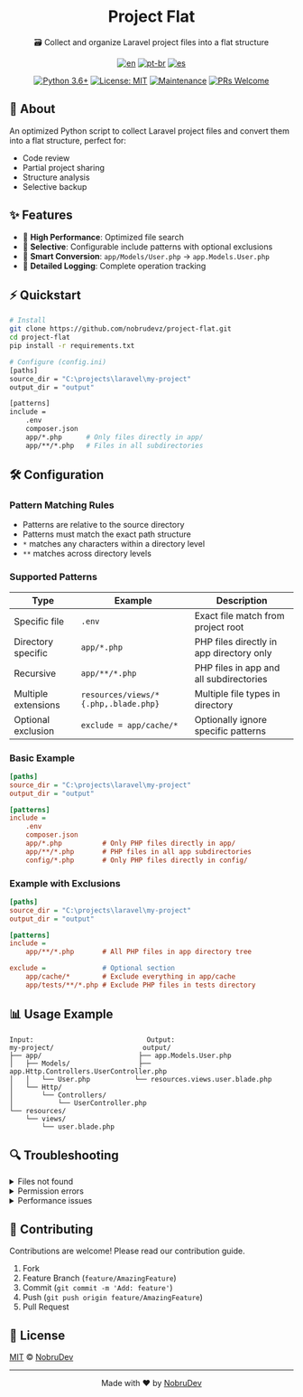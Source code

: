 <!-- markdownlint-disable MD033 -->
<!-- markdownlint-disable MD041 -->
<div align="center">

# Project Flat

🗃️ Collect and organize Laravel project files into a flat structure

[![en](https://img.shields.io/badge/lang-en-red.svg)](./README.md)
[![pt-br](https://img.shields.io/badge/lang-pt--br-green.svg)](./README.pt-br.md)
[![es](https://img.shields.io/badge/lang-es-yellow.svg)](./README.es.md)

[![Python 3.6+](https://img.shields.io/badge/python-3.6+-blue.svg)](https://www.python.org/downloads/)
[![License: MIT](https://img.shields.io/badge/License-MIT-yellow.svg)](https://opensource.org/licenses/MIT)
[![Maintenance](https://img.shields.io/badge/Maintained%3F-yes-green.svg)](https://github.com/nobrudevz/project-flat/graphs/commit-activity)
[![PRs Welcome](https://img.shields.io/badge/PRs-welcome-brightgreen.svg?style=flat-square)](http://makeapullrequest.com)

</div>

## 📖 About

An optimized Python script to collect Laravel project files and convert them into a flat structure, perfect for:

- Code review
- Partial project sharing
- Structure analysis
- Selective backup

## ✨ Features

- 🚀 **High Performance**: Optimized file search
- 🎯 **Selective**: Configurable include patterns with optional exclusions
- 🔄 **Smart Conversion**: `app/Models/User.php` → `app.Models.User.php`
- 📝 **Detailed Logging**: Complete operation tracking

## ⚡ Quickstart

```bash
# Install
git clone https://github.com/nobrudevz/project-flat.git
cd project-flat
pip install -r requirements.txt

# Configure (config.ini)
[paths]
source_dir = "C:\projects\laravel\my-project"
output_dir = "output"

[patterns]
include =
    .env
    composer.json
    app/*.php      # Only files directly in app/
    app/**/*.php   # Files in all subdirectories
```

## 🛠️ Configuration

### Pattern Matching Rules

- Patterns are relative to the source directory
- Patterns must match the exact path structure
- `*` matches any characters within a directory level
- `**` matches across directory levels

### Supported Patterns

| Type | Example | Description |
|------|---------|-------------|
| Specific file | `.env` | Exact file match from project root |
| Directory specific | `app/*.php` | PHP files directly in app directory only |
| Recursive | `app/**/*.php` | PHP files in app and all subdirectories |
| Multiple extensions | `resources/views/*{.php,.blade.php}` | Multiple file types in directory |
| Optional exclusion | `exclude = app/cache/*` | Optionally ignore specific patterns |

### Basic Example

```ini
[paths]
source_dir = "C:\projects\laravel\my-project"
output_dir = "output"

[patterns]
include =
    .env
    composer.json
    app/*.php          # Only PHP files directly in app/
    app/**/*.php       # PHP files in all app subdirectories
    config/*.php       # Only PHP files directly in config/
```

### Example with Exclusions

```ini
[paths]
source_dir = "C:\projects\laravel\my-project"
output_dir = "output"

[patterns]
include =
    app/**/*.php       # All PHP files in app directory tree

exclude =              # Optional section
    app/cache/*        # Exclude everything in app/cache
    app/tests/**/*.php # Exclude PHP files in tests directory
```

## 📊 Usage Example

```text
Input:                            Output:
my-project/                      output/
├── app/                        ├── app.Models.User.php
│   ├── Models/                 ├── app.Http.Controllers.UserController.php
│   │   └── User.php           └── resources.views.user.blade.php
│   └── Http/
│       └── Controllers/
│           └── UserController.php
└── resources/
    └── views/
        └── user.blade.php
```

## 🔍 Troubleshooting

<details>
<summary>Files not found</summary>

- Check if patterns exactly match your directory structure
- Confirm paths are relative to source directory
- Review logs to see which files were evaluated

</details>

<details>
<summary>Permission errors</summary>

- Check source directory permissions
- Confirm output directory access
- Run with proper privileges

</details>

<details>
<summary>Performance issues</summary>

- Use specific patterns instead of broad ones
- Avoid deep recursion when possible
- Be explicit about which files you need

</details>

## 👥 Contributing

Contributions are welcome! Please read our contribution guide.

1. Fork
2. Feature Branch (`feature/AmazingFeature`)
3. Commit (`git commit -m 'Add: feature'`)
4. Push (`git push origin feature/AmazingFeature`)
5. Pull Request

## 📄 License

[MIT](LICENSE) © [NobruDev](https://github.com/nobrudevz)

---

<div align="center">
Made with ❤️ by <a href="https://github.com/nobrudevz">NobruDev</a>
</div>
